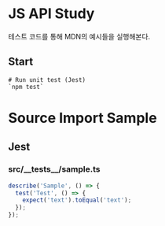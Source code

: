 # JS API Study

테스트 코드를 통해 MDN의 예시들을 실행해본다. 

## Start

```shell
# Run unit test (Jest)
`npm test`
```


# Source Import Sample

## Jest 
<!-- import src/__tests__/*.{js,jsx,ts,tsx} --title-tag h3 -->

### src/\_\_tests\_\_/sample.ts


```ts
describe('Sample', () => {
  test('Test', () => {
    expect('text').toEqual('text');
  });
});

```
